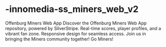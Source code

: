 # -innomedia-ss_miners_web_v2
 Offenburg Miners Web App  Discover the Offenburg Miners Web App repository, powered by SilverStripe. Real-time scores, player profiles, and a vibrant fan zone. Responsive design for seamless access. Join us in bringing the Miners community together! Go Miners!
